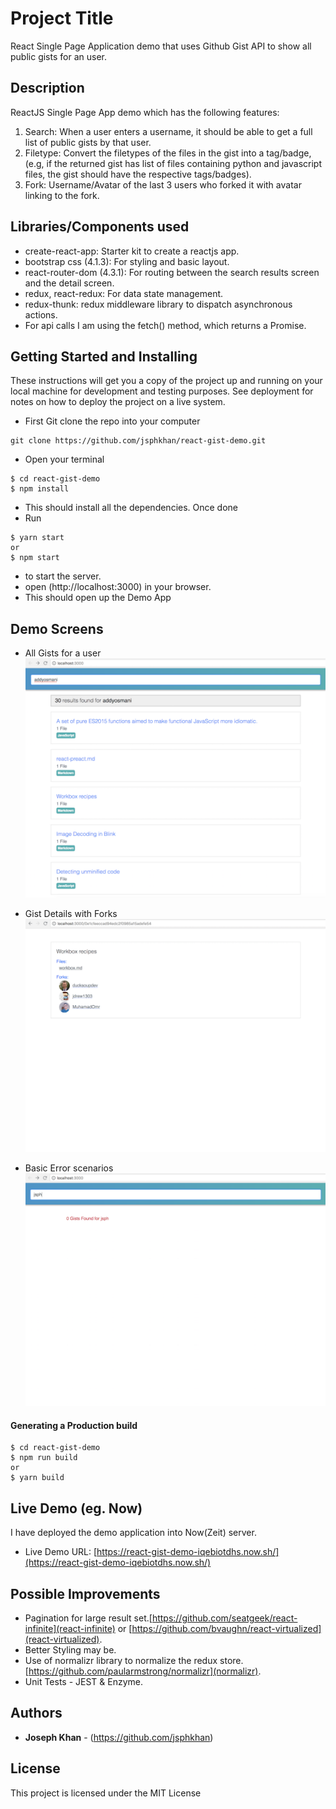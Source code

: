 # Project Title
React Single Page Application demo that uses Github Gist API to show all public gists for an user.

## Description
ReactJS Single Page App demo which has the following features:
1. Search: When a user enters a username, it should be able to get a full list of public gists by that user.
2. Filetype: Convert the filetypes of the files in the gist into a tag/badge, (e.g, if the returned gist has list of files containing python and javascript files, the gist should have the respective tags/badges). 
3. Fork: Username/Avatar of the last 3 users who forked it with avatar linking to the fork. 


## Libraries/Components used
* create-react-app: Starter kit to create a reactjs app.
* bootstrap css (4.1.3): For styling and basic layout.
* react-router-dom (4.3.1): For routing between the search results screen and the detail screen.
* redux, react-redux: For data state management.
* redux-thunk: redux middleware library to dispatch asynchronous actions.
* For api calls I am using the fetch() method, which returns a Promise.

## Getting Started and Installing
These instructions will get you a copy of the project up and running on your local machine for development and testing purposes. See deployment for notes on how to deploy the project on a live system.

* First Git clone the repo into your computer
```
git clone https://github.com/jsphkhan/react-gist-demo.git
```
* Open your terminal
```
$ cd react-gist-demo
$ npm install
```
* This should install all the dependencies. Once done
* Run 
``` 
$ yarn start
or
$ npm start
```
* to start the server.
* open (http://localhost:3000) in your browser. 
* This should open up the Demo App


## Demo Screens
* All Gists for a user
![All Gists for a user](screenshots/screen1.png)

* Gist Details with Forks
![Gist Details with Forks](screenshots/screen2.png)

* Basic Error scenarios
![Basic Error scenarios](screenshots/screen3.png)

#### Generating a Production build
```
$ cd react-gist-demo
$ npm run build
or
$ yarn build
```

## Live Demo (eg. Now)
I have deployed the demo application into Now(Zeit) server. 
* Live Demo URL: [https://react-gist-demo-iqebiotdhs.now.sh/](https://react-gist-demo-iqebiotdhs.now.sh/)

## Possible Improvements
* Pagination for large result set.[https://github.com/seatgeek/react-infinite](react-infinite) or [https://github.com/bvaughn/react-virtualized](react-virtualized).
* Better Styling may be.
* Use of normalizr library to normalize the redux store. [https://github.com/paularmstrong/normalizr](normalizr).
* Unit Tests - JEST & Enzyme.

## Authors
* **Joseph Khan** - (https://github.com/jsphkhan)

## License
This project is licensed under the MIT License
